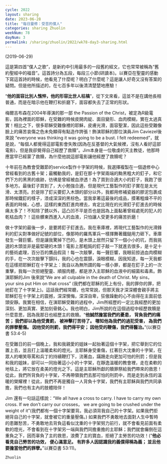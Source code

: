 ```yaml
---
cycle: 2022
layout: sharing
date: 2023-06-28
title: "每日靈修：受苦的僕人"
categories: sharing Zhuolin
weekNum: 78
dayNum: 3
permalink: /sharing/zhuolin/2022/wk78-day3-sharing.html
--- 
```

(2019-06-29)

這是第四首“僕人之歌”，是新約中引用最多的一段舊約經文，它也常常被稱為“舊約聖經中的福音”。這首詩分為五段，每段三小節(研讀本)。以賽亞在聖靈的感動下寫這首詩的時候，他看見了什麼呢？明白了什麼呢？這是讓人好奇又沒有答案的疑問。但是他所描述的，在七百多年以後清清楚楚地應驗！  

“**他的面容比別人憔悴，他的形容比世人枯槁**”，從下文來看，這並不是在講他長相普通，而是在暗示他在鞭打和折磨下，面容都失去了正常的形狀。  

梅爾吉布森在2004年導演的那一部 the Passion of the Christ，被定為R級電影，因為裡面的耶穌，在受難的時候皮開肉綻、面目變形、血肉模糊，實在太過真實！相比之下，很多耶穌受難像裡的耶穌，皮膚光滑，面容聖潔，因此這些受難像臉上的痛苦哀傷之色未免顯得有點造作誇張！飾演耶穌的那位演員Jim Caviezel後來說 “everyone was thinking it was going to be a bust. I felt redeemed”，就是說，“每個人都覺得這部電影會失敗(因為在反基督的大氣候裡，沒有人看好這部電影)，但是我卻覺得自己經歷了救贖”。Jim本身是一位敬虔的天主教徒，他那時應當早已經蒙了救贖，為什麼他說這部電影讓他經歷了救贖呢？  

十年前在為教會受難節的service製作十字架的時候，我選擇複製在一個退修中心曾經看到的古舊十架；最觸動我的，是釘在那十字架兩端的黝黑粗大的釘子，和它們下方的黑黑的痕跡，彷彿是曾經被血滲透！為了買到合適大小的釘子，我跑了很多地方。最後釘子買到了，大小勉強合適，但是現代工藝製作的釘子實在是太光滑、太漂亮。於是除了釘尖要釘入木頭的部分以外，我都用修補瓷器的膠泥包裹成那時候鐵釘的樣子，漆成深深的黑棕色。當我拿著這最後的成品，摸著粗燥不平的表面的時候，心想，這樣的東西釘進肉裡去，肯定比現在的光滑釘子釘進去的時候痛太多了！不知除了銹以外，這凸凹不平是否也是因為上面黏著曾經處死的犯人的乾枯血肉？！這些髒東西進入人的血液，只怕讓人受更多的痛苦折磨！  

做十字架的最後一步，是要將釘子釘進去。我在車庫裡，將現代工藝製作的光滑鋒利的釘尖對準做好記號的部位，像那時的羅馬軍兵一樣揮舞著鐵鎚用力砸下。車庫發生一聲巨響。但是讓我驚掉下巴的，是木頭上居然只留下一個小小的坑，而我挑選的木頭並非是最堅硬的木頭！電影上那粗鈍的釘子敲一下就進去很多，是十足十的藝術處理，百分百的贋品假貨！每一次敲擊，每一聲巨響，我眼前掠過血肉模糊的手，在一次次敲擊下顫抖，我的心也在震顫，淚眼模糊，因我知道，每一天我都在這樣把耶穌釘在十字架上：我自以為無所謂的每一樣小罪，都是在釘子上的一次重擊，我每一次拒絕聖靈、順服肉體，都是滲入主耶穌的血液中的細菌和毒素。飾演耶穌的Jim 後來說“We are all culpable in the death of Christ. My sins， your sins put Him on that cross” (我們都在耶穌的死上有份，我的罪你的罪，把祂釘在了十字架上)。這話我們經常聽，也常常說，但那天我才深深體會親手將主耶穌釘在十字架上的震撼，深深懊悔，深深自卑，狂傲躁動的心不由得在主面前低頭安靜。我實在相信，在演耶穌受難的過程中，Jim所經歷的一定比我經歷的更加深刻、更加真實、更加刻骨銘心。我也明白，Jim所說的在這個過程中經歷救贖是什麼意思，因為我那日也經歷主的救贖。“**他誠然擔當我們的憂患， 背負我們的痛苦； 我們卻以為他受責罰， 被神擊打苦待了。 哪知他為我們的過犯受害， 為我們的罪孽壓傷。 因他受的刑罰，我們得平安； 因他受的鞭傷，我們得醫治。**”(以賽亞書 53:4-5)  

在受難日的前一個晚上，我和我親愛的姐妹一起抬著這個十字架，把它舉到它的位置上去，並且打上溫暖柔和的燈光。主耶穌身受重傷，扛著巨大沈重的十字架，在眾人的嘲笑辱罵和兵丁的持續鞭打下，流著血，蹣跚走向更加可怕的刑罰；但是我和我的姐妹，卻可以一同抬著這小小的十字架，在靜逸溫暖的教會裡，走在柔軟的地毯上，將它放在柔美的燈光之下。這是主耶穌所獻的贖罪祭給我們帶來的救恩！從此，我們所背負的十字架，不再帶領我們去那可怕的刑罰中，而是走到永恆的溫暖的榮耀裡！從此，我們不再是獨自一人背負十字架，我們有主耶穌與我們共同承擔，我們也有主內的肢體陪伴！  

Jim 還有一句話這樣說：“We all have a cross to carry. I have to carry my own cross. If we don’t carry our crosses， we are going to be crushed under the weight of it”(我們都有一個十字架要背。我必須背我自己的十字架。如果我們拒絕背自己的十字架，就會被它的重量壓傷。) 如果我們不勇敢地去面對人生中暫時的患難愁苦，不勇敢地去背負這看似沈重的十字架努力前行，就不會看見前面有柔軟的燈光，不會看到在十字架另一端與我們同擔重擔的主耶穌；我們就會癱倒在這重負之下，因而辜負了主的救恩，浪費了主的寶血，拒絕了主勞苦的功效！(“**他必看見自己勞苦的功效， 便心滿意足。 有許多人因認識我的義僕得稱為義； 並且他要擔當他們的罪孽。**”以賽亞書 53:11)。  

`Zhuolin`  
